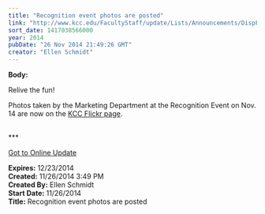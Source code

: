 ```yaml
---
title: "Recognition event photos are posted"
link: "http://www.kcc.edu/FacultyStaff/update/Lists/Announcements/DispForm.aspx?ID=1753"
sort_date: 1417038566000
year: 2014
pubDate: "26 Nov 2014 21:49:26 GMT"
creator: "Ellen Schmidt"
---
```


<div><b>Body:</b> <div class="ExternalClass331943873BF34E89891FA2EF4EF66A9A"><p>​Relive the fun!</p>
<p>Photos taken by the Marketing Department at the Recognition Event on Nov. 14 are now on the <a href="https://www.flickr.com/photos/kccedu/sets/72157647011532313/">KCC Flickr page</a>. <br /> <br /></p>
<p>***</p>
<p><a href="/update">Got to Online Update</a></p></div></div>
<div><b>Expires:</b> 12/23/2014</div>
<div><b>Created:</b> 11/26/2014 3:49 PM</div>
<div><b>Created By:</b> Ellen Schmidt</div>
<div><b>Start Date:</b> 11/26/2014</div>
<div><b>Title:</b> Recognition event photos are posted</div>
